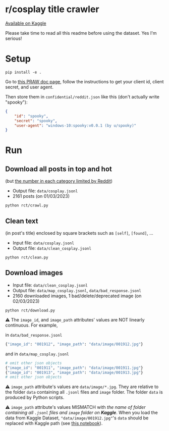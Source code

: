 # r/cosplay title crawler

[Available on Kaggle](https://www.kaggle.com/datasets/inhanhv/rcosplay-hot-top-images-with-titles)

Please take time to read all this readme before using the dataset. Yes I'm serious!

# Setup

```
pip install -e .
```

Go to [this PRAW doc page](https://praw.readthedocs.io/en/stable/getting_started/quick_start.html#prerequisites), follow the instructions to get your client id, client secret, and user agent.

Then store them in `confidential/reddit.json` like this (don't actually write "spooky"):
```json
{
    "id": "spooky",
    "secret": "spooky",
    "user-agent": "windows-10:spooky:v0.0.1 (by u/spooky)"
}
```

# Run
## Download all posts in top and hot 
(but [the number in each category limited by Reddit](https://stackoverflow.com/a/54046328/13358358))
- Output file: `data/cosplay.jsonl`
- 2161 posts (on 01/03/2023)
```
python rct/crawl.py
```

## Clean text 
(in post's title) enclosed by square brackets such as `[self]`, `[found]`, ... 
- Input file: `data/cosplay.jsonl`
- Output file: `data/clean_cosplay.jsonl`
```
python rct/clean.py
```

## Download images 
- Input file: `data/clean_cosplay.jsonl`
- Output file: `data/map_cosplay.jsonl`, `data/bad_response.jsonl`
- 2160 downloaded images, 1 bad/delete/deprecated image (on 02/03/2023)
```
python rct/download.py
``` 

⚠ The `image_id`, and `image_path` attributes' values are NOT linearly continuous. For example,

in `data/bad_response.jsonl`
```python
{"image_id": "001912", "image_path": "data/image/001912.jpg"}
```
and in `data/map_cosplay.jsonl`
```python
# omit other json objects 
{"image_id": "001911", "image_path": "data/image/001911.jpg"}
{"image_id": "001913", "image_path": "data/image/001913.jpg"}
# omit other json objects
```

⚠ `image_path` attribute's values are `data/image/*.jpg`. They are relative to the folder `data` containing all `.jsonl` files and `image` folder. The folder `data` is produced by Python scripts.

⚠ `image_path` attribute's values MISMATCH with *the name of folder containing all `.jsonl` files and `image` folder on __Kaggle__*. When you load the data from Kaggle Dataset, `"data/image/001912.jpg"`'s `data` should be replaced with Kaggle path (see [this notebook](https://www.kaggle.com/code/inhanhv/rct-demo)).